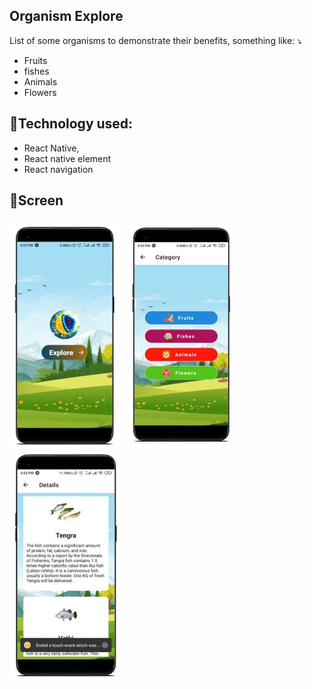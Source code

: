 ## Organism Explore

List of some organisms to demonstrate their benefits,
something like: ⤵️

- Fruits
- fishes
- Animals
- Flowers

## 🔨Technology used:

- React Native,
- React native element
- React navigation

## 📱Screen

<img src="./assets/example/home-screen.jpg" alt="home-screen" width="180">
<img src="./assets/example/category-screen.jpg" alt="category-screen" width="180">
<img src="./assets/example/details-screen.jpg" alt="details-screen" width="180">

